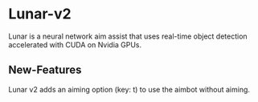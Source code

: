 # Lunar-v2
Lunar is a neural network aim assist that uses real-time object detection accelerated with CUDA on Nvidia GPUs.

## New-Features
Lunar v2 adds an aiming option (key: t) to use the aimbot without aiming.
